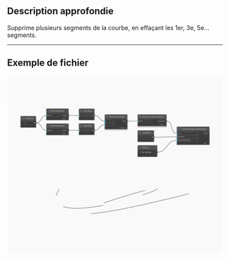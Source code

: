 <!--- Autodesk.DesignScript.Geometry.Curve.TrimSegmentsByParameter(parameters, discardEvenSegments) --->
<!--- NAWUT5OCSCDDXI56BOEKQ7CUY4GXWEKG7CU3SYRVPVT2RF4VOOKQ --->
## Description approfondie
Supprime plusieurs segments de la courbe, en effaçant les 1er, 3e, 5e... segments.
___
## Exemple de fichier

![TrimSegmentsByParameter (parameters, discardEvenSegments)](./NAWUT5OCSCDDXI56BOEKQ7CUY4GXWEKG7CU3SYRVPVT2RF4VOOKQ_img.jpg)

